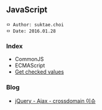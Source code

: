 ## JavaScript

```
ㅁ Author: suktae.choi
ㅁ Date: 2016.01.28
```

### Index
- CommonJS
- ECMAScript
- [Get checked values](get-checked-values/)

### Blog
- [jQuery - Ajax - crossdomain 이슈](http://igna.tistory.com/19)
